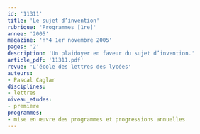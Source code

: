 ```yaml
---
id: '11311'
title: 'Le sujet d’invention'
rubrique: 'Programmes [1re]'
annee: '2005'
magazine: 'n°4 1er novembre 2005'
pages: '2'
description: 'Un plaidoyer en faveur du sujet d’invention.'
article_pdf: '11311.pdf'
revue: 'L’école des lettres des lycées'
auteurs:
- Pascal Caglar
disciplines:
- lettres
niveau_etudes:
- première
programmes:
- mise en œuvre des programmes et progressions annuelles
---
```

